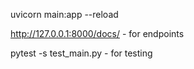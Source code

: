 uvicorn main:app --reload

http://127.0.0.1:8000/docs/ - for endpoints

pytest -s test_main.py - for testing
